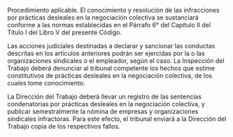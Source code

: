 Procedimiento aplicable. El conocimiento y resolución de las infracciones por prácticas desleales en la negociación colectiva se sustanciará conforme a las normas establecidas en el Párrafo 6° del Capítulo II del Título I del Libro V del presente Código.

Las acciones judiciales destinadas a declarar y sancionar las conductas descritas en los artículos anteriores podrán ser ejercidas por la o las organizaciones sindicales o el empleador, según el caso. La Inspección del Trabajo deberá denunciar al tribunal competente los hechos que estime constitutivos de prácticas desleales en la negociación colectiva, de los cuales tome conocimiento.

La Dirección del Trabajo deberá llevar un registro de las sentencias condenatorias por prácticas desleales en la negociación colectiva, y publicar semestralmente la nómina de empresas y organizaciones sindicales infractoras. Para este efecto, el tribunal enviará a la Dirección del Trabajo copia de los respectivos fallos.